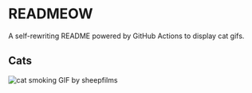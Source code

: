 # READMEOW

A self-rewriting README powered by GitHub Actions to display cat gifs.

## Cats

![cat smoking GIF by sheepfilms](https://media0.giphy.com/media/l0ExdMHUDKteztyfe/200.gif?cid=9acd02dazkr31b583wlocho2azktn6gf7ifqenv8z59typv3&ep=v1_gifs_search&rid=200.gif&ct=g)
